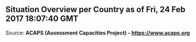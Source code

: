 ## Situation Overview per Country as of Fri, 24 Feb 2017 18:07:40 GMT

Source: **ACAPS (Assessment Capacities Project) - https://www.acaps.org**